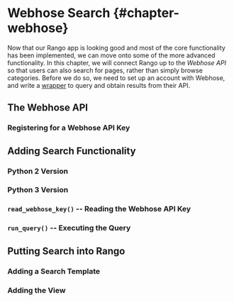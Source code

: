 # Webhose Search {#chapter-webhose}
Now that our Rango app is looking good and most of the core functionality has been implemented, we can move onto some of the more advanced functionality. In this chapter, we will connect Rango up to the *Webhose API* so that users can also search for pages, rather than simply browse categories. Before we do so, we need to set up an account with Webhose, and write a [wrapper](https://en.wikipedia.org/wiki/Adapter_pattern) to query and obtain results from their API.

## The Webhose API


### Registering for a Webhose API Key

## Adding Search Functionality

### Python 2 Version

### Python 3 Version

### `read_webhose_key()` -- Reading the Webhose API Key

### `run_query()` -- Executing the Query

## Putting Search into Rango

### Adding a Search Template

### Adding the View

